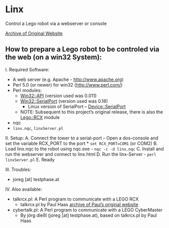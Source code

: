# Linx
Control a Lego robot via a webserver or console

[Archive of Original Website](http://web.archive.org/web/20081230142619/http://www.testphase.at/linx/)

## How to prepare a Lego robot to be controled via the web (on a win32 System):

I. Required Software:
  + A web server (e.g. Apache - http://www.apache.org)
  + Perl 5.0 (or newer) for win32 (http://www.perl.com/)
  + Perl modules:
    - [Win32::API](https://metacpan.org/pod/Win32::API) (version used was 0.011)
    - [Win32::SerialPort](https://metacpan.org/pod/Win32::SerialPort)  (version used was 0.18)
      * Linux version of SerialPort – [Device::SerialPort](https://metacpan.org/pod/Device::SerialPort)
    - NOTE: Subsequent to this project’s original release, there is also the [Lego::RCX](https://github.com/BrickBot/perl-LEGO-RCX) module
  + nqc
  + `linx.nqc`, `linxServer.pl`
	
II. Setup:
  A. Connect the tower to a serial-port
      - Open a dos-console and set the variable RCX_PORT to the port 
        * `set RCX_PORT=COM1` (or COM2)
  B. Load linx.nqc to the robot using nqc.exe
      - `nqc -c -d linx.nqc`
  C. Install and run the webserver and connect to linx.html
  D. Run the linx-Server
      - `perl linxServer.pl`
  E. Ready
	
III. Troubles:
  + joreg [at] testphase.at
	
IV. Also available:
  + talkrcx.pl:  A Perl program to communicate with a LEGO RCX
    - talkrcx.pl by Paul Haas [archive of Paul’s original website](http://web.archive.org/web/20031003183930/http://hamjudo.com/rcx/)
  + cybertalk.pl:  A Perl program to communicate with a LEGO CyberMaster
    - By jörg dießl (joreg [at] testphase.at), based on talkrcx.pl by Paul Haas
